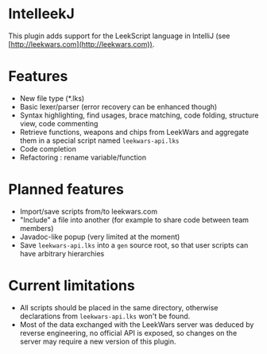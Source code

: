 IntelleekJ
==========

This plugin adds support for the LeekScript language in IntelliJ (see [http://leekwars.com](http://leekwars.com)).

Features
========

* New file type (*.lks)
* Basic lexer/parser (error recovery can be enhanced though)
* Syntax highlighting, find usages, brace matching, code folding, structure view, code commenting
* Retrieve functions, weapons and chips from LeekWars and aggregate them in a special script named `leekwars-api.lks`
* Code completion
* Refactoring : rename variable/function

Planned features
================
* Import/save scripts from/to leekwars.com
* "Include" a file into another (for example to share code between team members)
* Javadoc-like popup (very limited at the moment)
* Save `leekwars-api.lks` into a `gen` source root, so that user scripts can have arbitrary hierarchies

Current limitations
===================

* All scripts should be placed in the same directory, otherwise declarations from `leekwars-api.lks` won't be found.
* Most of the data exchanged with the LeekWars server was deduced by reverse engineering, no official API is exposed, so changes on the server may require a new version of this plugin.